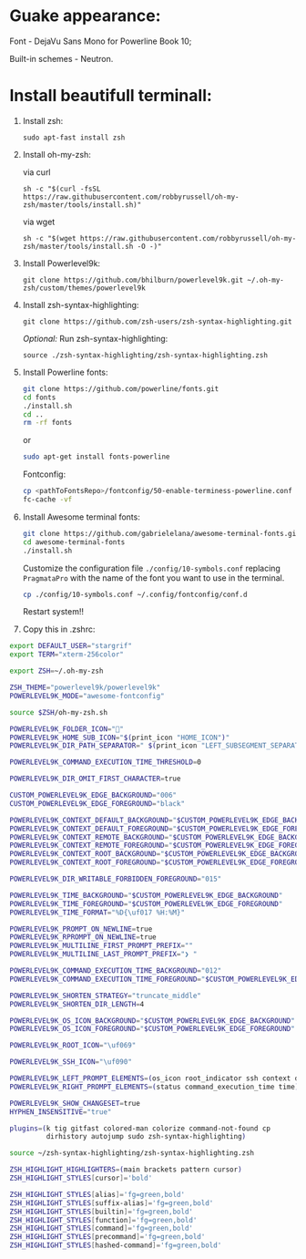 # Guake appearance:
Font - DejaVu Sans Mono for Powerline Book 10;

Built-in schemes - Neutron.

# Install beautifull terminall:
1. Install zsh:

   `sudo apt-fast install zsh`

2. Install oh-my-zsh:

   via curl

   `sh -c "$(curl -fsSL https://raw.githubusercontent.com/robbyrussell/oh-my-zsh/master/tools/install.sh)"`

   via wget

   `sh -c "$(wget https://raw.githubusercontent.com/robbyrussell/oh-my-zsh/master/tools/install.sh -O -)"`

3. Install Powerlevel9k:

    `git clone https://github.com/bhilburn/powerlevel9k.git ~/.oh-my-zsh/custom/themes/powerlevel9k`

4. Install zsh-syntax-highlighting:

   `git clone https://github.com/zsh-users/zsh-syntax-highlighting.git`

   *Optional:* Run zsh-syntax-highlighting:

   `source ./zsh-syntax-highlighting/zsh-syntax-highlighting.zsh`

5. Install Powerline fonts:

   ```bash
   git clone https://github.com/powerline/fonts.git
   cd fonts
   ./install.sh
   cd ..
   rm -rf fonts
   ```

   or

   ``` bash
   sudo apt-get install fonts-powerline
   ```

   Fontconfig: 

   ``` bash
   cp <pathToFontsRepo>/fontconfig/50-enable-terminess-powerline.conf ~/.config/fontconfig/conf.d
   fc-cache -vf
   ```

6. Install Awesome terminal fonts:

   ``` bash
   git clone https://github.com/gabrielelana/awesome-terminal-fonts.git
   cd awesome-terminal-fonts
   ./install.sh
   ```

   Customize the configuration file `./config/10-symbols.conf` replacing `PragmataPro` with the name of the font you want to use in the terminal.

   ``` bash
   cp ./config/10-symbols.conf ~/.config/fontconfig/conf.d
   ```

   Restart system!!

7. Copy this in .zshrc:

```bash
export DEFAULT_USER="stargrif"
export TERM="xterm-256color"

export ZSH=~/.oh-my-zsh

ZSH_THEME="powerlevel9k/powerlevel9k"
POWERLEVEL9K_MODE="awesome-fontconfig"

source $ZSH/oh-my-zsh.sh

POWERLEVEL9K_FOLDER_ICON="" 
POWERLEVEL9K_HOME_SUB_ICON="$(print_icon "HOME_ICON")"
POWERLEVEL9K_DIR_PATH_SEPARATOR=" $(print_icon "LEFT_SUBSEGMENT_SEPARATOR") "

POWERLEVEL9K_COMMAND_EXECUTION_TIME_THRESHOLD=0

POWERLEVEL9K_DIR_OMIT_FIRST_CHARACTER=true

CUSTOM_POWERLEVEL9K_EDGE_BACKGROUND="006"
CUSTOM_POWERLEVEL9K_EDGE_FOREGROUND="black"

POWERLEVEL9K_CONTEXT_DEFAULT_BACKGROUND="$CUSTOM_POWERLEVEL9K_EDGE_BACKGROUND"
POWERLEVEL9K_CONTEXT_DEFAULT_FOREGROUND="$CUSTOM_POWERLEVEL9K_EDGE_FOREGROUND"
POWERLEVEL9K_CONTEXT_REMOTE_BACKGROUND="$CUSTOM_POWERLEVEL9K_EDGE_BACKGROUND"
POWERLEVEL9K_CONTEXT_REMOTE_FOREGROUND="$CUSTOM_POWERLEVEL9K_EDGE_FOREGROUND"
POWERLEVEL9K_CONTEXT_ROOT_BACKGROUND="$CUSTOM_POWERLEVEL9K_EDGE_BACKGROUND"
POWERLEVEL9K_CONTEXT_ROOT_FOREGROUND="$CUSTOM_POWERLEVEL9K_EDGE_FOREGROUND"

POWERLEVEL9K_DIR_WRITABLE_FORBIDDEN_FOREGROUND="015"

POWERLEVEL9K_TIME_BACKGROUND="$CUSTOM_POWERLEVEL9K_EDGE_BACKGROUND"
POWERLEVEL9K_TIME_FOREGROUND="$CUSTOM_POWERLEVEL9K_EDGE_FOREGROUND"
POWERLEVEL9K_TIME_FORMAT="%D{\uf017 %H:%M}"

POWERLEVEL9K_PROMPT_ON_NEWLINE=true
POWERLEVEL9K_RPROMPT_ON_NEWLINE=true
POWERLEVEL9K_MULTILINE_FIRST_PROMPT_PREFIX=""
POWERLEVEL9K_MULTILINE_LAST_PROMPT_PREFIX="❯ "

POWERLEVEL9K_COMMAND_EXECUTION_TIME_BACKGROUND="012"
POWERLEVEL9K_COMMAND_EXECUTION_TIME_FOREGROUND="$CUSTOM_POWERLEVEL9K_EDGE_FOREGROUND"

POWERLEVEL9K_SHORTEN_STRATEGY="truncate_middle"
POWERLEVEL9K_SHORTEN_DIR_LENGTH=4

POWERLEVEL9K_OS_ICON_BACKGROUND="$CUSTOM_POWERLEVEL9K_EDGE_BACKGROUND"
POWERLEVEL9K_OS_ICON_FOREGROUND="$CUSTOM_POWERLEVEL9K_EDGE_FOREGROUND"

POWERLEVEL9K_ROOT_ICON="\uf069"

POWERLEVEL9K_SSH_ICON="\uf090"

POWERLEVEL9K_LEFT_PROMPT_ELEMENTS=(os_icon root_indicator ssh context dir dir_writable vcs)
POWERLEVEL9K_RIGHT_PROMPT_ELEMENTS=(status command_execution_time time)

POWERLEVEL9K_SHOW_CHANGESET=true
HYPHEN_INSENSITIVE="true"

plugins=(k tig gitfast colored-man colorize command-not-found cp 
         dirhistory autojump sudo zsh-syntax-highlighting)

source ~/zsh-syntax-highlighting/zsh-syntax-highlighting.zsh

ZSH_HIGHLIGHT_HIGHLIGHTERS=(main brackets pattern cursor)
ZSH_HIGHLIGHT_STYLES[cursor]='bold'

ZSH_HIGHLIGHT_STYLES[alias]='fg=green,bold'
ZSH_HIGHLIGHT_STYLES[suffix-alias]='fg=green,bold'
ZSH_HIGHLIGHT_STYLES[builtin]='fg=green,bold'
ZSH_HIGHLIGHT_STYLES[function]='fg=green,bold'
ZSH_HIGHLIGHT_STYLES[command]='fg=green,bold'
ZSH_HIGHLIGHT_STYLES[precommand]='fg=green,bold'
ZSH_HIGHLIGHT_STYLES[hashed-command]='fg=green,bold'
```


